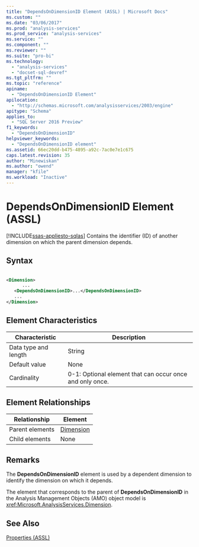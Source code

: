 ```yaml
---
title: "DependsOnDimensionID Element (ASSL) | Microsoft Docs"
ms.custom: ""
ms.date: "03/06/2017"
ms.prod: "analysis-services"
ms.prod_service: "analysis-services"
ms.service: ""
ms.component: ""
ms.reviewer: ""
ms.suite: "pro-bi"
ms.technology: 
  - "analysis-services"
  - "docset-sql-devref"
ms.tgt_pltfrm: ""
ms.topic: "reference"
apiname: 
  - "DependsOnDimensionID Element"
apilocation: 
  - "http://schemas.microsoft.com/analysisservices/2003/engine"
apitype: "Schema"
applies_to: 
  - "SQL Server 2016 Preview"
f1_keywords: 
  - "DependsOnDimensionID"
helpviewer_keywords: 
  - "DependsOnDimensionID element"
ms.assetid: 66ec20dd-b475-4895-a92c-7ac0e7e1c675
caps.latest.revision: 35
author: "Minewiskan"
ms.author: "owend"
manager: "kfile"
ms.workload: "Inactive"
---
```

# DependsOnDimensionID Element (ASSL)
[!INCLUDE[ssas-appliesto-sqlas](../../../includes/ssas-appliesto-sqlas.md)]
  Contains the identifier (ID) of another dimension on which the parent dimension depends.  
  
## Syntax  
  
```xml  
  
<Dimension>  
      ...  
   <DependsOnDimensionID>...</DependsOnDimensionID>  
   ...  
</Dimension>  
```  
  
## Element Characteristics  
  
|Characteristic|Description|  
|--------------------|-----------------|  
|Data type and length|String|  
|Default value|None|  
|Cardinality|0-1: Optional element that can occur once and only once.|  
  
## Element Relationships  
  
|Relationship|Element|  
|------------------|-------------|  
|Parent elements|[Dimension](../../../analysis-services/scripting/objects/dimension-element-assl.md)|  
|Child elements|None|  
  
## Remarks  
 The **DependsOnDimensionID** element is used by a dependent dimension to identify the dimension on which it depends.  
  
 The element that corresponds to the parent of **DependsOnDimensionID** in the Analysis Management Objects (AMO) object model is <xref:Microsoft.AnalysisServices.Dimension>.  
  
## See Also  
 [Properties &#40;ASSL&#41;](../../../analysis-services/scripting/properties/properties-assl.md)  
  
  
